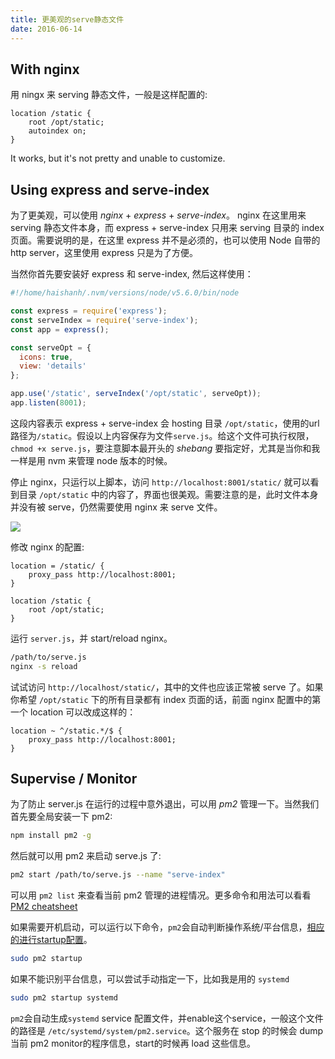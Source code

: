```yaml
---
title: 更美观的serve静态文件
date: 2016-06-14
---
```


## With nginx

用 ningx 来 serving 静态文件，一般是这样配置的:

```
location /static {
    root /opt/static;
    autoindex on;
}
```

It works, but it's not pretty and unable to customize.

## Using express and serve-index

为了更美观，可以使用 *nginx* + *express* + *serve-index*。 nginx 在这里用来 serving 静态文件本身，而 express + serve-index 只用来 serving 目录的 index 页面。需要说明的是，在这里 express 并不是必须的，也可以使用 Node 自带的 http server，这里使用 express 只是为了方便。

当然你首先要安装好 express 和 serve-index, 然后这样使用：

```js
#!/home/haishanh/.nvm/versions/node/v5.6.0/bin/node

const express = require('express');
const serveIndex = require('serve-index');
const app = express();

const serveOpt = {
  icons: true,
  view: 'details'
};

app.use('/static', serveIndex('/opt/static', serveOpt));
app.listen(8001);
```

这段内容表示 express + serve-index 会 hosting 目录 `/opt/static`，使用的url路径为`/static`。假设以上内容保存为文件`serve.js`。给这个文件可执行权限，`chmod +x serve.js`，要注意脚本最开头的 *shebang* 要指定好，尤其是当你和我一样是用 nvm 来管理 node 版本的时候。

停止 nginx，只运行以上脚本，访问 `http://localhost:8001/static/` 就可以看到目录 `/opt/static` 中的内容了，界面也很美观。需要注意的是，此时文件本身并没有被 serve，仍然需要使用 nginx 来 serve 文件。

![](http://7fva40.com1.z0.glb.clouddn.com/serve-index.png)

修改 nginx 的配置:

```
location = /static/ {
    proxy_pass http://localhost:8001;
}

location /static {
    root /opt/static;
}
```

运行 `server.js`，并 start/reload nginx。

```sh
/path/to/serve.js
nginx -s reload
```

试试访问 `http://localhost/static/`，其中的文件也应该正常被 serve 了。如果你希望 `/opt/static` 下的所有目录都有 index 页面的话，前面 nginx 配置中的第一个 location 可以改成这样的：

```
location ~ ^/static.*/$ {
    proxy_pass http://localhost:8001;
}
```

## Supervise / Monitor

为了防止 server.js 在运行的过程中意外退出，可以用 *pm2* 管理一下。当然我们首先要全局安装一下 pm2:

```sh
npm install pm2 -g
```

然后就可以用 pm2 来启动 serve.js 了:

```sh
pm2 start /path/to/serve.js --name "serve-index"
```

可以用 `pm2 list` 来查看当前 pm2 管理的进程情况。更多命令和用法可以看看[PM2 cheatsheet][pm2cs]


如果需要开机启动，可以运行以下命令，`pm2`会自动判断操作系统/平台信息，[相应的进行startup配置][system-startup-conf]。

```sh
sudo pm2 startup
```

如果不能识别平台信息，可以尝试手动指定一下，比如我是用的 `systemd`

```sh
sudo pm2 startup systemd
```

`pm2`会自动生成`systemd` service 配置文件，并enable这个service，一般这个文件的路径是 `/etc/systemd/system/pm2.service`。这个服务在 stop 的时候会 dump 当前 pm2 monitor的程序信息，start的时候再 load 这些信息。

[pm2cs]: http://pm2.keymetrics.io/docs/usage/quick-start/#cheatsheet
[system-startup-conf]: http://pm2.keymetrics.io/docs/usage/startup/#startup-systems-support
